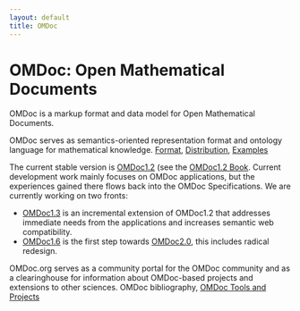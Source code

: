 ```yaml
---
layout: default 
title: OMDoc
---
```

# OMDoc: Open Mathematical Documents

OMDoc is a markup format and data model for Open Mathematical Documents.

OMDoc serves as semantics-oriented representation format and ontology language for
mathematical knowledge. [Format](../format), [Distribution](../distribution), [Examples](../examples)

The current stable version is [OMDoc1.2](../OMDoc1.2) (see the
[OMDoc1.2 Book](../pubs/omdoc1.2.pdf). Current development work mainly focuses on OMDoc
applications, but the experiences gained there flows back into the OMDoc
Specifications. We are currently working on two fronts:

* [OMDoc1.3](../OMDoc1.3) is an incremental extension of OMDoc1.2 that addresses immediate needs from the
applications and increases semantic web compatibility.
* [OMDoc1.6](../OMDoc.16) is the first step towards [OMDoc2.0](../OMDoc2.0), this includes radical redesign.

OMDoc.org serves as a community portal for the OMDoc community and as a clearinghouse for information about OMDoc-based projects and extensions to other sciences. OMDoc bibliography, [OMDoc Tools and Projects](../toolsprojects)



